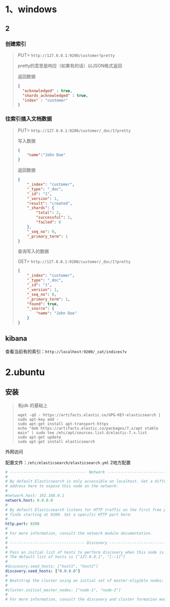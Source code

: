 # 1、windows

## 2

### 创建索引

> PUT> `http://127.0.0.1:9200/customer?pretty`
>
> pretty的意思是响应（如果有的话）以JSON格式返回
>
> 返回数据
>
> ```json
> {
>   "acknowledged" : true,
>   "shards_acknowledged" : true,
>   "index" : "customer"
> }
> ```
>
> 

### 往索引插入文档数据

> PUT> `http://127.0.0.1:9200/customer/_doc/1?pretty`
>
> 写入数据
>
> ```json
> {
>     "name":"John Doe"
> }
> ```
>
> 返回数据
>
> ```json
> {
>     "_index": "customer",
>     "_type": "_doc",
>     "_id": "1",
>     "_version": 1,
>     "result": "created",
>     "_shards": {
>         "total": 2,
>         "successful": 1,
>         "failed": 0
>     },
>     "_seq_no": 0,
>     "_primary_term": 1
> }
> ```
>
> 查询写入的数据
>
> GET> `http://127.0.0.1:9200/customer/_doc/1?pretty`
>
> ```json
> {
>     "_index": "customer",
>     "_type": "_doc",
>     "_id": "1",
>     "_version": 1,
>     "_seq_no": 0,
>     "_primary_term": 1,
>     "found": true,
>     "_source": {
>         "name": "John Doe"
>     }
> }
> ```
>
> 

















## kibana

查看当前有的索引：`http://localhost:9200/_cat/indices?v`





# 2.ubuntu

## 安装

> 有jdk 的基础上
>
> ```shell
> wget -qO - https://artifacts.elastic.co/GPG-KEY-elasticsearch | sudo apt-key add -
> sudo apt-get install apt-transport-https
> echo "deb https://artifacts.elastic.co/packages/7.x/apt stable main" | sudo tee /etc/apt/sources.list.d/elastic-7.x.list
> sudo apt-get update
> sudo apt-get install elasticsearch
> ```
>
> 









外网访问

配置文件：`/etc/elasticsearch/elasticsearch.yml` 2地方配置

```yaml
# ---------------------------------- Network -----------------------------------
#
# By default Elasticsearch is only accessible on localhost. Set a different
# address here to expose this node on the network:
#
#network.host: 192.168.0.1
network.host: 0.0.0.0 
#
# By default Elasticsearch listens for HTTP traffic on the first free port it
# finds starting at 9200. Set a specific HTTP port here:
#
http.port: 9200 
#
# For more information, consult the network module documentation.
#
# --------------------------------- Discovery ----------------------------------
#
# Pass an initial list of hosts to perform discovery when this node is started:
# The default list of hosts is ["127.0.0.1", "[::1]"]
#
#discovery.seed_hosts: ["host1", "host2"]
discovery.seed_hosts: ["0.0.0.0"] 
#
# Bootstrap the cluster using an initial set of master-eligible nodes:
#
#cluster.initial_master_nodes: ["node-1", "node-2"]
#
# For more information, consult the discovery and cluster formation module documentation.
```


